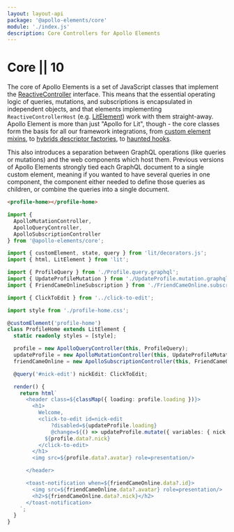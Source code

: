 ```yaml
---
layout: layout-api
package: '@apollo-elements/core'
module: './index.js'
description: Core Controllers for Apollo Elements
---
```

# Core || 10

The core of Apollo Elements is a set of JavaScript classes that implement the [ReactiveController](https://lit.dev/docs/composition/controllers/) interface. This means that the essential operating logic of queries, mutations, and subscriptions is encapsulated in independent objects, and that elements implementing `ReactiveControllerHost` (e.g. [LitElement](https://lit.dev/docs/components/overview/)) work with them straight-away. Apollo Element is more than just "Apollo for Lit", though - the core classes form the basis for all our framework integrations, from [custom element mixins](../libraries/mixins/), to [hybrids descriptor factories](../libraries/hybrids/), to [haunted hooks](../libraries/haunted/).

This also introduces a separation between GraphQL operations (like queries or mutations) and the web components which host them. Previous versions of Apollo Elements strongly tied each GraphQL document to a single custom element, meaning if you wanted to have several queries in one component, the component either needed to define those queries as children, or combine the queries into a single document.

```html playground controller-host
<profile-home></profile-home>
```

```ts playground-file controller-host components/profile-home/profile-home.ts
import {
  ApolloMutationController,
  ApolloQueryController,
  ApolloSubscriptionController
} from '@apollo-elements/core';

import { customElement, state, query } from 'lit/decorators.js';
import { html, LitElement } from 'lit';

import { ProfileQuery } from './Profile.query.graphql';
import { UpdateProfileMutation } from './UpdateProfile.mutation.graphql';
import { FriendCameOnlineSubscription } from './FriendCameOnline.subscription.graphql';

import { ClickToEdit } from '../click-to-edit';

import style from './profile-home.css';

@customElement('profile-home')
class ProfileHome extends LitElement {
  static readonly styles = [style];

  profile = new ApolloQueryController(this, ProfileQuery);
  updateProfile = new ApolloMutationController(this, UpdateProfileMutation);
  friendCameOnline = new ApolloSubscriptionController(this, FriendCameOnlineSubscription);

  @query('#nick-edit') nickEdit: ClickToEdit;

  render() {
    return html`
      <header class=${classMap({ loading: profile.loading })}>
        <h1>
          Welcome,
          <click-to-edit id=nick-edit
              ?disabled=${updateProfile.loading}
              @change=${() => updateProfile.mutate({ variables: { nick: this.nickEdit.value } })}>
            ${profile.data?.nick}
          </click-to-edit>
        </h1>
        <img src=${profile.data?.avatar} role=presentation/>

      </header>

      <toast-notification when=${friendCameOnline.data?.id}>
        <img src=${friendCameOnline.data?.avatar} role=presentation/>
        <h2>${friendCameOnline.data?.nick}</h2>
      </toast-notification>
    `;
  }
}
```
